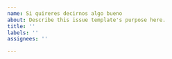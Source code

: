 ```yaml
---
name: Si quireres decirnos algo bueno
about: Describe this issue template's purpose here.
title: ''
labels: ''
assignees: ''

---
```



